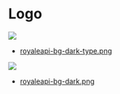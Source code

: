 # Logo

<div class="logo_container">
<img class="logo" src="/assets/logo/royaleapi-bg-dark-type.png?03432b70b1c853b1">
</div>

- [royaleapi-bg-dark-type.png](/assets/logo/royaleapi-bg-dark-type.png?03432b70b1c853b1 ':ignore')

<div class="logo_container">
<img class="logo dark" src="/assets/logo/royaleapi-bg-dark.png?b47a845fa98d674a">
</div>

- [royaleapi-bg-dark.png](/assets/logo/royaleapi-bg-dark.png?b47a845fa98d674a ':ignore')
